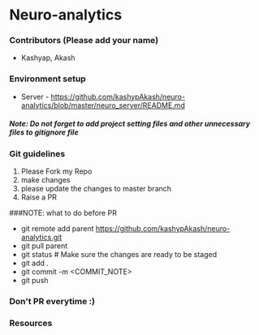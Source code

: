 # Neuro-analytics

### Contributors (Please add your name)
* Kashyap, Akash

### Environment setup
* Server - https://github.com/kashypAkash/neuro-analytics/blob/master/neuro_server/README.md

##### Note: Do not forget to add project setting files and other unnecessary files to gitignore file                    

### Git guidelines
1. Please Fork my Repo
2. make changes 
3. please update the changes to master branch
4. Raise a PR

###NOTE: what to do before PR
 - git remote add parent https://github.com/kashypAkash/neuro-analytics.git
 - git pull parent
 - git status  # Make sure the changes are ready to be staged
 - git add .
 - git commit -m <COMMIT_NOTE>
 - git push
 
### Don't PR everytime :)

### Resources

